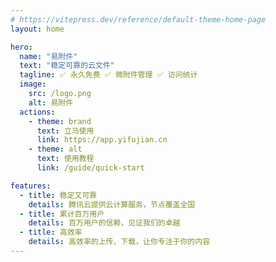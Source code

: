 ```yaml
---
# https://vitepress.dev/reference/default-theme-home-page
layout: home

hero:
  name: "易附件"
  text: "稳定可靠的云文件"
  tagline: ✅ 永久免费 ✅ 微附件管理 ✅ 访问统计
  image:
    src: /logo.png
    alt: 易附件
  actions:
    - theme: brand
      text: 立马使用
      link: https://app.yifujian.cn
    - theme: alt
      text: 使用教程
      link: /guide/quick-start

features:
  - title: 稳定又可靠
    details: 腾讯云提供云计算服务，节点覆盖全国
  - title: 累计百万用户
    details: 百万用户的信赖，见证我们的卓越
  - title: 高效率
    details: 高效率的上传、下载，让你专注于你的内容
---
```

